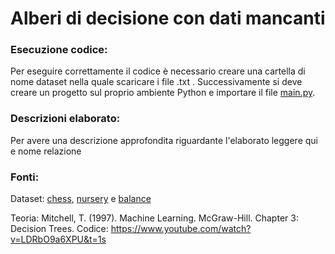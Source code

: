 # Alberi di decisione con dati mancanti

### Esecuzione codice:
Per eseguire correttamente il codice è necessario creare una cartella di nome dataset nella quale scaricare i file .txt .
Successivamente si deve creare un progetto sul proprio ambiente Python e importare il file [main.py](main.py).

### Descrizioni elaborato:
Per avere una descrizione approfondita riguardante l'elaborato leggere qui e nome relazione

### Fonti:
Dataset: [chess](https://archive.ics.uci.edu/ml/datasets/Chess+(King-Rook+vs.+King-Pawn)), [nursery](https://archive.ics.uci.edu/ml/datasets/nursery) e [balance](http://archive.ics.uci.edu/ml/datasets/balance+scale)

Teoria: Mitchell, T. (1997). Machine Learning. McGraw-Hill. Chapter 3: Decision Trees. 
Codice: https://www.youtube.com/watch?v=LDRbO9a6XPU&t=1s






